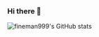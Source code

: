 ### Hi there 👋
![fineman999's GitHub stats](https://github-readme-stats.vercel.app/api?username=fineman999&show_icons=true&theme=radical)

<!--START_SECTION:badges-->
<!--END_SECTION:badges-->
